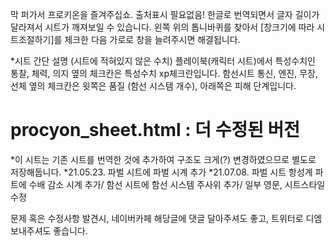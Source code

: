  막 퍼가서 프로키온을 즐겨주십쇼. 출처표시 필요없음!
한글로 번역되면서 글자 길이가 달라져서 시트가 깨져보일 수 있습니다. 왼쪽 위의 톱니바퀴를 찾아서 [창크기에 따라 시트조절하기]를 체크한 다음 가로로 창을 늘려주시면 해결됩니다.

*시트 간단 설명 (시트에 적혀있지 않은 수치)
플레이북(캐릭터 시트)에서 특성수치인 통찰, 체력, 의지 옆의 체크칸은 특성수치 xp체크란입니다.
함선시트 통신, 엔진, 무장, 선체 옆의 체크칸은 윗쪽은 품질 (함선 시스템 개수), 아래쪽은 피해 단계입니다.

# procyon_sheet.html : 더 수정된 버전
*이 시트는 기존 시트를 번역한 것에 추가하여 구조도 크게(?) 변경하였으므로 별도로 저장해둡니다. 
*21.05.23. 파벌 시트에 파벌 시계 추가
*21.07.08. 파벌 시트 항성계 파트에 수배 감소 시계 추가/ 함선 시트에 함선 시스템 주사위 추가/ 일부 영문, 시트스타일 수정

문제 혹은 수정사항 발견시, 네이버카페 해당글에 댓글 달아주셔도 좋고, 트위터로 디엠 보내주셔도 좋습니다.

